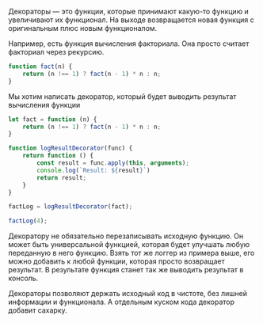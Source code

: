 Декораторы — это функции, которые принимают какую-то функцию и увеличивают их функционал. На выходе возвращается новая функция с оригинальным плюс новым функционалом.

Например, есть функция вычисления факториала. Она просто считает факториал через рекурсию.

```js
function fact(n) {
	return (n !== 1) ? fact(n - 1) * n : n;
}
```

Мы хотим написать декоратор, который будет выводить результат вычисления функции

```js
let fact = function (n) {
	return (n !== 1) ? fact(n - 1) * n : n;
}

function logResultDecorator(func) {
	return function () {
		const result = func.apply(this, arguments);
		console.log(`Result: ${result}`)
		return result;
	}
}

factLog = logResultDecorator(fact);

factLog(4);
```

Декоратору не обязательно перезаписывать исходную функцию. Он может быть универсальной функцией, которая будет улучшать любую переданную в него функцию. Взять тот же логгер из примера выше, его можно добавить к любой функции, которая просто возвращает результат. В результате функция станет так же выводить результат в консоль. 

Декораторы позволяют держать исходный код в чистоте, без лишней информации и функционала. А отдельным куском кода декоратор добавит сахарку. 